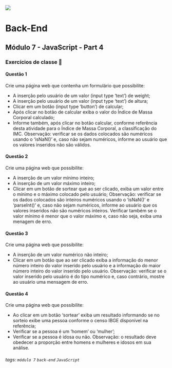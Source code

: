 ![](https://portal.alphaedtech.org.br/images/edtech/logo-edtech.webp)

# Back-End

## Módulo 7 - JavaScript - Part 4

### Exercícios de classe 🏫

#### Questão 1

Crie uma página web que contenha um formulário que possibilite:

- A inserção pelo usuário de um valor (input type ‘text’) de weight;
- A inserção pelo usuário de um valor (input type ‘text’) de altura;
- Clicar em um botão (input type ‘button’) de calcular;
- Após clicar no botão de calcular exiba o valor do Índice de Massa Corporal calculado;
- Informe também, após clicar no botão calcular, conforme referência desta atividade para o Índice de Massa Corporal, a classificação do IMC.
  Observação: verificar se os dados colocados são numéricos usando o ‘isNaN()’ e, caso não sejam numéricos, informe ao usuário que os valores inseridos não são válidos.

#### Questão 2

Crie uma página web que possibilite:

- A inserção de um valor mínimo inteiro;
- A inserção de um valor máximo inteiro;
- Clicar em um botão de sortear que ao ser clicado, exiba um valor entre o mínimo e o máximo colocado pelo usuário;
  Observação: verificar se os dados colocados são inteiros numéricos usando o ‘isNaN()’ e ‘parseInt()’ e, caso não sejam numéricos, informe ao usuário que os valores inseridos não são numéricos inteiros. Verificar também se o valor mínimo é menor que o valor máximo e, caso não seja, exiba uma menagem de erro.

#### Questão 3

Crie uma página web que possibilite:

- A inserção de um valor numérico não inteiro;
- Clicar em um botão que ao ser clicado exiba a informação do menor número inteiro do valor inserido pelo usuário e a informação do maior número inteiro do valor inserido pelo usuário.
  Observação: verificar se o valor inserido pelo usuário é do tipo numérico e, caso contrário, mostre ao usuário uma mensagem de erro.

#### Questão 4

Crie uma página web que possibilite:

- Ao clicar em um botão ‘sortear’ exiba um resultado informando se no sorteio exibe uma pessoa conforme o censo IBGE disponível na referência;
- Verificar se a pessoa é um ‘homem’ ou ‘mulher’;
- Verificar se a pessoa é idosa ou não.
  Observação: o resultado deve obedecer a proporção entre homens e mulheres e idosos em sua análise.

###### tags: `módulo 7` `back-end` `JavaScript`
